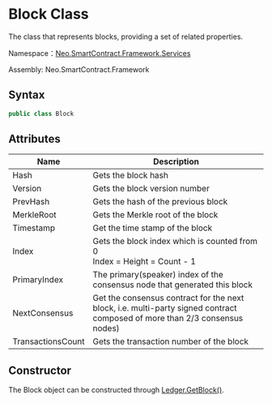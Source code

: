 # Block Class

The class that represents blocks, providing a set of related properties.

Namespace：[Neo.SmartContract.Framework.Services](../services.md)

Assembly: Neo.SmartContract.Framework

## Syntax

```cs
public class Block
```

## Attributes

| Name              | Description                                                  |
| ----------------- | ------------------------------------------------------------ |
| Hash              | Gets the block hash                                          |
| Version           | Gets the block version number                                |
| PrevHash          | Gets the hash of the previous block                          |
| MerkleRoot        | Gets the Merkle root of the block                            |
| Timestamp         | Get the time stamp of the block                              |
| Index             | Gets the block index which is counted from 0<br/>Index = Height = Count - 1 |
| PrimaryIndex      | The primary(speaker) index of the consensus node that generated this block |
| NextConsensus     | Get the consensus contract for the next block, i.e. multi-party signed contract composed of more than 2/3 consensus nodes) |
| TransactionsCount | Gets the transaction number of the block                     |

## Constructor

The Block object can be constructed through [Ledger.GetBlock()](../native/Ledger/GetBlock.md).

